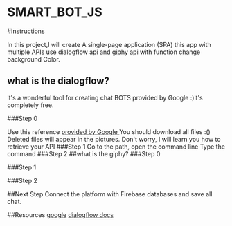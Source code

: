 # SMART_BOT_JS

#Instructions

In this project,I will create A single-page application (SPA) this app with multiple APIs use dialogflow api and giphy api 
with function change background Color.

## what is the dialogflow?
it's a wonderful tool for creating chat BOTS provided by Google :)it's completely free.

###Step 0

Use this reference [provided by Google ](https://github.com/googleapis/nodejs-dialogflow)
You should download all files :() Deleted files will appear in the pictures. Don't worry, I will learn you how to retrieve your API
###Step 1
Go to the path, open the command line
Type the command
###Step 2
##what is the giphy?
###Step 0

###Step 1

###Step 2

##Next Step
Connect the platform with Firebase databases and save all chat.

##Resources
[google](https://github.com/googleapis/nodejs-dialogflow)
[dialogflow docs](https://dialogflow.com/docs)
